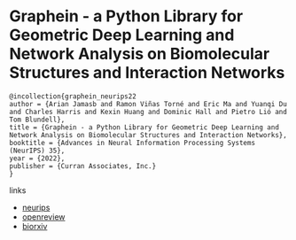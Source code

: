 # Graphein - a Python Library for Geometric Deep Learning and Network Analysis on Biomolecular Structures and Interaction Networks

```
@incollection{graphein_neurips22
author = {Arian Jamasb and Ramon Viñas Torné and Eric Ma and Yuanqi Du and Charles Harris and Kexin Huang and Dominic Hall and Pietro Lió and Tom Blundell},
title = {Graphein - a Python Library for Geometric Deep Learning and Network Analysis on Biomolecular Structures and Interaction Networks},
booktitle = {Advances in Neural Information Processing Systems (NeurIPS) 35},
year = {2022},
publisher = {Curran Associates, Inc.}
}
```

links
- [neurips](https://nips.cc/Conferences/2022/Schedule?showEvent=52852)
- [openreview](https://openreview.net/forum?id=9xRZlV6GfOX)
- [biorxiv](https://www.biorxiv.org/content/10.1101/2020.07.15.204701v2)
